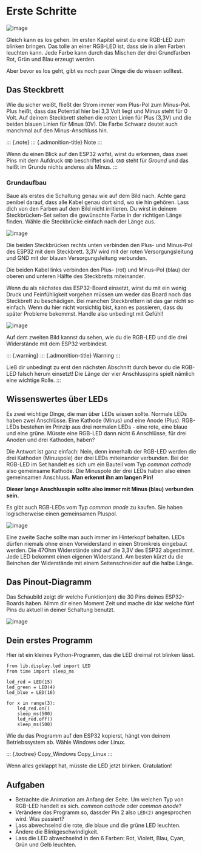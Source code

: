 Erste Schritte
==============

![image](../img/blink.gif)

Gleich kann es los gehen. Im ersten Kapitel wirst du eine RGB-LED zum
blinken bringen. Das tolle an einer RGB-LED ist, dass sie in allen
Farben leuchten kann. Jede Farbe kann durch das Mischen der drei
Grundfarben Rot, Grün und Blau erzeugt werden.

Aber bevor es los geht, gibt es noch paar Dinge die du wissen solltest.

Das Steckbrett
--------------

Wie du sicher weißt, fließt der Strom immer vom Plus-Pol zum Minus-Pol.
Plus heißt, dass das Potential hier bei 3,3 Volt liegt und Minus steht
für 0 Volt. Auf deinem Steckbrett stehen die roten Linien für Plus
(3,3V) und die beiden blauen Linien für Minus (0V). Die Farbe Schwarz
deutet auch manchmal auf den Minus-Anschluss hin.

::: {.note}
::: {.admonition-title}
Note
:::

Wenn du einen Blick auf den ESP32 wirfst, wirst du erkennen, dass zwei
Pins mit dem Aufdruck `GND` beschriftet sind. `GND` steht für *Ground*
und das heißt im Grunde nichts anderes als Minus.
:::

### Grundaufbau

Baue als erstes die Schaltung genau wie auf dem Bild nach. Achte ganz
penibel darauf, dass alle Kabel genau dort sind, wo sie hin gehören.
Lass dich von den Farben auf dem Bild nicht irritieren. Du wirst in
deinem Steckbrücken-Set selten die gewünschte Farbe in der richtigen
Länge finden. Wähle die Steckbrücke einfach nach der Länge aus.

![image](../img/Grundaufbau_Steckplatine.png)

Die beiden Steckbrücken rechts unten verbinden den Plus- und Minus-Pol
des ESP32 mit dem Steckbrett. 3,3V wird mit der roten Versorgungsleitung
und GND mit der blauen Versorgungsleitung verbunden.

Die beiden Kabel links verbinden den Plus- (rot) und Minus-Pol (blau)
der oberen und unteren Hälfte des Steckbretts miteinander.

Wenn du als nächstes das ESP32-Board einsetzt, wirst du mit ein wenig
Druck und Feinfühligkeit vorgehen müssen um weder das Board noch das
Steckbrett zu beschädigen. Bei manchen Steckbrettern ist das gar nicht
so einfach. Wenn du hier nicht vorsichtig bist, kann es passieren, dass
du später Probleme bekommst. Handle also unbedingt mit Gefühl!

![image](../img/Grundaufbau_mit_LED_Steckplatine.png)

Auf dem zweiten Bild kannst du sehen, wie du die RGB-LED und die drei
Widerstände mit dem ESP32 verbindest.

::: {.warning}
::: {.admonition-title}
Warning
:::

Ließ dir unbedingt zu erst den nächsten Abschnitt durch bevor du die
RGB-LED falsch herum einsetzt! Die Länge der vier Anschlusspins spielt
nämlich eine wichtige Rolle.
:::

Wissenswertes über LEDs
-----------------------

Es zwei wichtige Dinge, die man über LEDs wissen sollte. Normale LEDs
haben zwei Anschlüsse. Eine Kathode (Minus) und eine Anode (Plus).
RGB-LEDs bestehen im Prinzip aus drei normalen LEDs - eine rote, eine
blaue und eine grüne. Müsste eine RGB-LED dann nicht 6 Anschlüsse, für
drei Anoden und drei Kathoden, haben?

Die Antwort ist ganz einfach: Nein, denn innerhalb der RGB-LED werden
die drei Kathoden (Minuspole) der drei LEDs miteinander verbunden. Bei
der RGB-LED im Set handelt es sich um ein Bauteil vom Typ *common
cathode* also gemeinsame Kathode. Die Minuspole der drei LEDs haben also
einen gemeinsamen Anschluss. **Man erkennt ihn am langen Pin!**

**Dieser lange Anschlusspin sollte also immer mit Minus (blau) verbunden
sein.**

Es gibt auch RGB-LEDs vom Typ *common anode* zu kaufen. Sie haben
logischerweise einen gemeinsamen Pluspol.

![image](../img/RGB_LED.jpg)

Eine zweite Sache sollte man auch immer im Hinterkopf behalten. LEDs
dürfen niemals ohne einen Vorwiderstand in einen Stromkreis eingebaut
werden. Die 47Ohm Widerstände sind auf die 3,3V des ESP32 abgestimmt.
Jede LED bekommt einen eigenen Widerstand. Am besten kürzt du die
Beinchen der Widerstände mit einem Seitenschneider auf die halbe Länge.

Das Pinout-Diagramm
-------------------

Das Schaubild zeigt dir welche Funktion(en) die 30 Pins deines
ESP32-Boards haben. Nimm dir einen Moment Zeit und mache dir klar welche
fünf Pins du aktuell in deiner Schaltung benutzt.

![image](../img/ESP32-DOIT_Pinout.png)

Dein erstes Programm
--------------------

Hier ist ein kleines Python-Programm, das die LED dreimal rot blinken
lässt.

``` {.sourceCode .py}
from lib.display.led import LED
from time import sleep_ms

led_red = LED(15)
led_green = LED(4)
led_blue = LED(16)

for x in range(3):
    led_red.on()
    sleep_ms(500)
    led_red.off()
    sleep_ms(500)
```

Wie du das Programm auf den ESP32 kopierst, hängt von deinem
Betriebssystem ab. Wähle Windows oder Linux.

::: {.toctree}
Copy\_Windows Copy\_Linux
:::

Wenn alles geklappt hat, müsste die LED jetzt blinken. Gratulation!

Aufgaben
--------

-   Betrachte die Animation am Anfang der Seite. Um welchen Typ von
    RGB-LED handelt es sich. *common cathode* oder *common anode*?
-   Verändere das Programm so, dassder Pin 2 also `LED(2)` angesprochen
    wird. Was passiert?
-   Lass abwechselnd die rote, die blaue und die grüne LED leuchten.
-   Ändere die Blinkgeschwindigkeit.
-   Lass die LED abwechselnd in den 6 Farben: Rot, Violett, Blau, Cyan,
    Grün und Gelb leuchten.
